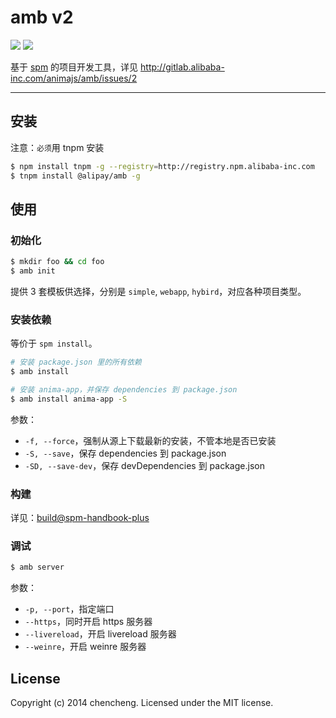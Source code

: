 # amb v2

[![](http://gitlab-ci.alibaba-inc.com/projects/140/status.png?ref=master)](http://gitlab-ci.alibaba-inc.com/projects/140?ref=master)
[![](http://web.npm.alibaba-inc.com/badge/v/@alipay/amb.svg?style=flat-square)](http://web.npm.alibaba-inc.com/package/@alipay/amb)

基于 [spm](http://spmjs.io/) 的项目开发工具，详见 http://gitlab.alibaba-inc.com/animajs/amb/issues/2

---

## 安装

注意：`必须`用 tnpm 安装

```bash
$ npm install tnpm -g --registry=http://registry.npm.alibaba-inc.com
$ tnpm install @alipay/amb -g
```

## 使用

### 初始化

```bash
$ mkdir foo && cd foo
$ amb init
```

提供 3 套模板供选择，分别是 `simple`, `webapp`, `hybird`，对应各种项目类型。

### 安装依赖

等价于 `spm install`。

```bash
# 安装 package.json 里的所有依赖
$ amb install

# 安装 anima-app，并保存 dependencies 到 package.json
$ amb install anima-app -S
```

参数：

- `-f, --force`，强制从源上下载最新的安装，不管本地是否已安装
- `-S, --save`，保存 dependencies 到 package.json
- `-SD, --save-dev`，保存 devDependencies 到 package.json

### 构建

详见：[build@spm-handbook-plus](http://groups.alidemo.cn/alipay-tool/spm-handbook-plus/book/build.html)

### 调试

```bash
$ amb server
```

参数：

- `-p, --port`，指定端口
- `--https`，同时开启 https 服务器
- `--livereload`，开启 livereload 服务器
- `--weinre`，开启 weinre 服务器



## License

Copyright (c) 2014 chencheng. Licensed under the MIT license.
